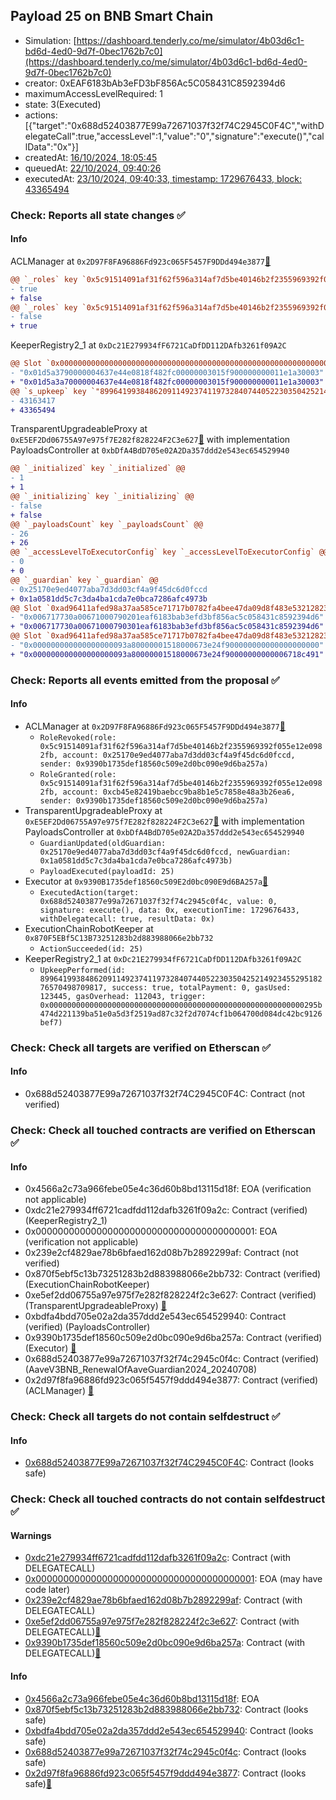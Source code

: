 ## Payload 25 on BNB Smart Chain

- Simulation: [https://dashboard.tenderly.co/me/simulator/4b03d6c1-bd6d-4ed0-9d7f-0bec1762b7c0](https://dashboard.tenderly.co/me/simulator/4b03d6c1-bd6d-4ed0-9d7f-0bec1762b7c0)
- creator: 0xEAF6183bAb3eFD3bF856Ac5C058431C8592394d6
- maximumAccessLevelRequired: 1
- state: 3(Executed)
- actions: [{"target":"0x688d52403877E99a72671037f32f74C2945C0F4C","withDelegateCall":true,"accessLevel":1,"value":"0","signature":"execute()","callData":"0x"}]
- createdAt: [16/10/2024, 18:05:45](https://bscscan.com/tx/0xcaf19951828d7f845ca0954aae6724e42580af0079ccc365745456d1f1cb2607)
- queuedAt: [22/10/2024, 09:40:26](https://bscscan.com/tx/0x670ccfc99dfc023c33c03c1579af5a50ec4996c8cda0ca31f5e4e74d570949ce)
- executedAt: [23/10/2024, 09:40:33, timestamp: 1729676433, block: 43365494](https://bscscan.com/tx/0xebf8231f9b5b5934716e9bc2e4aa50f1b370205fbda3972ed1fadd38917daf0e)

### Check: Reports all state changes :white_check_mark:

#### Info


ACLManager at `0x2D97F8FA96886Fd923c065F5457F9DDd494e3877`[:ghost:](https://github.com/bgd-labs/aave-address-book "AaveV3BNB.ACL_MANAGER")
```diff
@@ `_roles` key `0x5c91514091af31f62f596a314af7d5be40146b2f2355969392f055e12e0982fb.members.0x25170e9ed4077aba7d3dd03cf4a9f45dc6d0fccd` @@
- true
+ false
@@ `_roles` key `0x5c91514091af31f62f596a314af7d5be40146b2f2355969392f055e12e0982fb.members.0xcb45e82419baebcc9ba8b1e5c7858e48a3b26ea6` @@
- false
+ true
```

KeeperRegistry2_1 at `0xDc21E279934fF6721CaDfDD112DAfb3261f09A2C`
```diff
@@ Slot `0x0000000000000000000000000000000000000000000000000000000000000012` @@
- "0x01d5a3790000004637e44e0818f482fc00000003015f900000000011e1a30003"
+ "0x01d5a3a70000004637e44e0818f482fc00000003015f900000000011e1a30003"
@@ `s_upkeep` key `"89964199384862091149237411973284074405223035042521492345529518276570498709817".lastPerformedBlockNumber` @@
- 43163417
+ 43365494
```

TransparentUpgradeableProxy at `0xE5EF2Dd06755A97e975f7E282f828224F2C3e627`[:ghost:](https://github.com/bgd-labs/aave-address-book "GovernanceV3BNB.PAYLOADS_CONTROLLER") with implementation PayloadsController at `0xbDfA4BdD705e02A2Da357ddd2e543ec654529940`
```diff
@@ `_initialized` key `_initialized` @@
- 1
+ 1
@@ `_initializing` key `_initializing` @@
- false
+ false
@@ `_payloadsCount` key `_payloadsCount` @@
- 26
+ 26
@@ `_accessLevelToExecutorConfig` key `_accessLevelToExecutorConfig` @@
- 0
+ 0
@@ `_guardian` key `_guardian` @@
- 0x25170e9ed4077aba7d3dd03cf4a9f45dc6d0fccd
+ 0x1a0581dd5c7c3da4ba1cda7e0bca7286afc4973b
@@ Slot `0xad96411afed98a37aa585ce71717b0782fa4bee47da09d8f483e532128238611` @@
- "0x006717730a00671000790201eaf6183bab3efd3bf856ac5c058431c8592394d6"
+ "0x006717730a00671000790301eaf6183bab3efd3bf856ac5c058431c8592394d6"
@@ Slot `0xad96411afed98a37aa585ce71717b0782fa4bee47da09d8f483e532128238612` @@
- "0x000000000000000000093a80000001518000673e24f900000000000000000000"
+ "0x000000000000000000093a80000001518000673e24f90000000000006718c491"
```


### Check: Reports all events emitted from the proposal :white_check_mark:

#### Info

- ACLManager at `0x2D97F8FA96886Fd923c065F5457F9DDd494e3877`[:ghost:](https://github.com/bgd-labs/aave-address-book "AaveV3BNB.ACL_MANAGER")
  - `RoleRevoked(role: 0x5c91514091af31f62f596a314af7d5be40146b2f2355969392f055e12e0982fb, account: 0x25170e9ed4077aba7d3dd03cf4a9f45dc6d0fccd, sender: 0x9390b1735def18560c509e2d0bc090e9d6ba257a)`
  - `RoleGranted(role: 0x5c91514091af31f62f596a314af7d5be40146b2f2355969392f055e12e0982fb, account: 0xcb45e82419baebcc9ba8b1e5c7858e48a3b26ea6, sender: 0x9390b1735def18560c509e2d0bc090e9d6ba257a)`
- TransparentUpgradeableProxy at `0xE5EF2Dd06755A97e975f7E282f828224F2C3e627`[:ghost:](https://github.com/bgd-labs/aave-address-book "GovernanceV3BNB.PAYLOADS_CONTROLLER") with implementation PayloadsController at `0xbDfA4BdD705e02A2Da357ddd2e543ec654529940`
  - `GuardianUpdated(oldGuardian: 0x25170e9ed4077aba7d3dd03cf4a9f45dc6d0fccd, newGuardian: 0x1a0581dd5c7c3da4ba1cda7e0bca7286afc4973b)`
  - `PayloadExecuted(payloadId: 25)`
- Executor at `0x9390B1735def18560c509E2d0bc090E9d6BA257a`[:ghost:](https://github.com/bgd-labs/aave-address-book "AaveV3BNB.ACL_ADMIN, GovernanceV3BNB.EXECUTOR_LVL_1")
  - `ExecutedAction(target: 0x688d52403877e99a72671037f32f74c2945c0f4c, value: 0, signature: execute(), data: 0x, executionTime: 1729676433, withDelegatecall: true, resultData: 0x)`
- ExecutionChainRobotKeeper at `0x870F5EBf5C13B73251283b2d883988066e2bb732`
  - `ActionSucceeded(id: 25)`
- KeeperRegistry2_1 at `0xDc21E279934fF6721CaDfDD112DAfb3261f09A2C`
  - `UpkeepPerformed(id: 89964199384862091149237411973284074405223035042521492345529518276570498709817, success: true, totalPayment: 0, gasUsed: 123445, gasOverhead: 112043, trigger: 0x000000000000000000000000000000000000000000000000000000000295b474d221139ba51e0a5d3f2519ad87c32f2d7074cf1b064700d084dc42bc9126bef7)`

### Check: Check all targets are verified on Etherscan :white_check_mark:

#### Info

- 0x688d52403877E99a72671037f32f74C2945C0F4C: Contract (not verified) 

### Check: Check all touched contracts are verified on Etherscan :white_check_mark:

#### Info

- 0x4566a2c73a966febe05e4c36d60b8bd13115d18f: EOA (verification not applicable)
- 0xdc21e279934ff6721cadfdd112dafb3261f09a2c: Contract (verified) (KeeperRegistry2_1) 
- 0x0000000000000000000000000000000000000001: EOA (verification not applicable)
- 0x239e2cf4829ae78b6bfaed162d08b7b2892299af: Contract (not verified) 
- 0x870f5ebf5c13b73251283b2d883988066e2bb732: Contract (verified) (ExecutionChainRobotKeeper) 
- 0xe5ef2dd06755a97e975f7e282f828224f2c3e627: Contract (verified) (TransparentUpgradeableProxy) [:ghost:](https://github.com/bgd-labs/aave-address-book "GovernanceV3BNB.PAYLOADS_CONTROLLER")
- 0xbdfa4bdd705e02a2da357ddd2e543ec654529940: Contract (verified) (PayloadsController) 
- 0x9390b1735def18560c509e2d0bc090e9d6ba257a: Contract (verified) (Executor) [:ghost:](https://github.com/bgd-labs/aave-address-book "AaveV3BNB.ACL_ADMIN, GovernanceV3BNB.EXECUTOR_LVL_1")
- 0x688d52403877e99a72671037f32f74c2945c0f4c: Contract (verified) (AaveV3BNB_RenewalOfAaveGuardian2024_20240708) 
- 0x2d97f8fa96886fd923c065f5457f9ddd494e3877: Contract (verified) (ACLManager) [:ghost:](https://github.com/bgd-labs/aave-address-book "AaveV3BNB.ACL_MANAGER")

### Check: Check all targets do not contain selfdestruct :white_check_mark:

#### Info

- [0x688d52403877E99a72671037f32f74C2945C0F4C](https://bscscan.com/address/0x688d52403877E99a72671037f32f74C2945C0F4C): Contract (looks safe)

### Check: Check all touched contracts do not contain selfdestruct :white_check_mark:

#### Warnings

- [0xdc21e279934ff6721cadfdd112dafb3261f09a2c](https://bscscan.com/address/0xdc21e279934ff6721cadfdd112dafb3261f09a2c): Contract (with DELEGATECALL)
- [0x0000000000000000000000000000000000000001](https://bscscan.com/address/0x0000000000000000000000000000000000000001): EOA (may have code later)
- [0x239e2cf4829ae78b6bfaed162d08b7b2892299af](https://bscscan.com/address/0x239e2cf4829ae78b6bfaed162d08b7b2892299af): Contract (with DELEGATECALL)
- [0xe5ef2dd06755a97e975f7e282f828224f2c3e627](https://bscscan.com/address/0xe5ef2dd06755a97e975f7e282f828224f2c3e627): Contract (with DELEGATECALL)[:ghost:](https://github.com/bgd-labs/aave-address-book "GovernanceV3BNB.PAYLOADS_CONTROLLER")
- [0x9390b1735def18560c509e2d0bc090e9d6ba257a](https://bscscan.com/address/0x9390b1735def18560c509e2d0bc090e9d6ba257a): Contract (with DELEGATECALL)[:ghost:](https://github.com/bgd-labs/aave-address-book "AaveV3BNB.ACL_ADMIN, GovernanceV3BNB.EXECUTOR_LVL_1")

#### Info

- [0x4566a2c73a966febe05e4c36d60b8bd13115d18f](https://bscscan.com/address/0x4566a2c73a966febe05e4c36d60b8bd13115d18f): EOA
- [0x870f5ebf5c13b73251283b2d883988066e2bb732](https://bscscan.com/address/0x870f5ebf5c13b73251283b2d883988066e2bb732): Contract (looks safe)
- [0xbdfa4bdd705e02a2da357ddd2e543ec654529940](https://bscscan.com/address/0xbdfa4bdd705e02a2da357ddd2e543ec654529940): Contract (looks safe)
- [0x688d52403877e99a72671037f32f74c2945c0f4c](https://bscscan.com/address/0x688d52403877e99a72671037f32f74c2945c0f4c): Contract (looks safe)
- [0x2d97f8fa96886fd923c065f5457f9ddd494e3877](https://bscscan.com/address/0x2d97f8fa96886fd923c065f5457f9ddd494e3877): Contract (looks safe)[:ghost:](https://github.com/bgd-labs/aave-address-book "AaveV3BNB.ACL_MANAGER")

